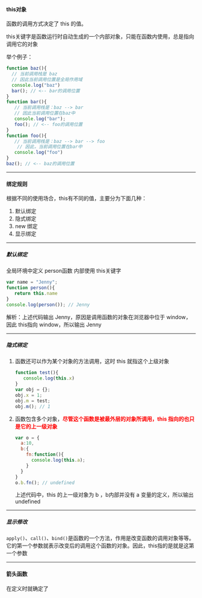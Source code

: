 #### this对象

函数的调用方式决定了 this 的值。

this关键字是函数运行时自动生成的一个内部对象，只能在函数内使用，总是指向调用它的对象

举个例子：

```javascript
function baz(){
  // 当前调用栈是 baz
  // 因此当前调用位置是全局作用域
  console.log("baz")
  bar(); // <-- bar的调用位置  
}
function bar(){
   // 当前调用栈是：baz --> bar
   // 因此当前调用位置在baz中
   console.log("bar");
   foo(); // <-- foo的调用位置 
}
function foo(){
   // 当前调用栈是：baz --> bar --> foo
    // 因此，当前调用位置在bar中 
   console.log("foo") 
}
baz(); // <-- baz的调用位置
```

---

#### 绑定规则

根据不同的使用场合，this有不同的值，主要分为下面几种：

1. 默认绑定
2. 隐式绑定
3. new 绑定
4. 显示绑定

---

##### 默认绑定

全局环境中定义 person函数 内部使用 this关键字

```javascript
var name = "Jenny";
function person(){
   return this.name 
}
console.log(person()); // Jenny
```

解析：上述代码输出 Jenny，原因是调用函数的对象在浏览器中位于 window，因此 this指向 window，所以输出 Jenny

---

##### 隐式绑定

1. 函数还可以作为某个对象的方法调用，这时 this 就指这个上级对象

   ```javascript
   function test(){
      console.log(this.x)
   }
   var obj = {};
   obj.x = 1;
   obj.m = test;
   obj.m(); // 1
   ```

   

2. 函数包含多个对象，<font color=red>**尽管这个函数是被最外层的对象所调用，this 指向的也只是它的上一级对象**</font>

   ```javascript
   var o = {
     a:10,
     b:{
       fn:function(){
         console.log(this.a);
       }
     }
   }
   o.b.fn(); // undefined
   ```

   上述代码中，this 的上一级对象为 b ，b内部并没有 a 变量的定义，所以输出 undefined

   

---

##### 显示修改

`apply()`、`call()`、`bind()`是函数的一个方法，作用是改变函数的调用对象等等。它的第一个参数就表示改变后的调用这个函数的对象。因此，this指的是就是这第一个参数

---

#### 箭头函数

在定义时就确定了





























